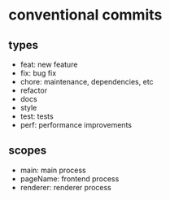 # conventional commits

## types

* feat: new feature
* fix: bug fix
* chore: maintenance, dependencies, etc
* refactor
* docs
* style
* test: tests
* perf: performance improvements

## scopes

* main: main process
* pageName: frontend process
* renderer: renderer process